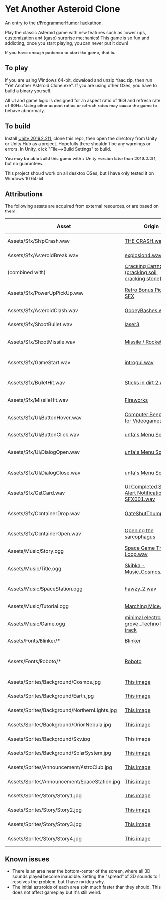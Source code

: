 # Yet Another Asteroid Clone

An entry to the [r/ProgrammerHumor hackathon](https://www.programmerhumor.org/Hackathon).

Play the classic Asteroid game with new features such as power ups, customization and (gasp) surprise mechanics! This game is so fun and addicting, once you start playing, you can never put it down!

If you have enough patience to start the game, that is.

## To play

If you are using Windows 64-bit, download and unzip Yaac.zip, then run "Yet Another Asteroid Clone.exe". If you are using other OSes, you have to build a binary yourself.

All UI and game logic is designed for an aspect ratio of 16:9 and refresh rate of 60Hz. Using other aspect ratios or refresh rates may cause the game to behave abnormally.

## To build

Install [Unity 2019.2.2f1](https://unity3d.com/get-unity/download/archive), clone this repo, then open the directory from Unity or Unity Hub as a project. Hopefully there shouldn't be any warnings or errors. In Unity, click "File-->Build Settings" to build.

You may be able build this game with a Unity version later than 2019.2.2f1, but no guarantees.

This project should work on all desktop OSes, but I have only tested it on Windows 10 64-bit.

## Attributions

The following assets are acquired from external resources, or are based on them:

|Asset|Origin|Author|License|Modification (if any)|
|--|--|--|--|--|
|Assets/Sfx/ShipCrash.wav|[THE CRASH.wav](https://freesound.org/people/sandyrb/sounds/95078/)|sandyrb|Attribution License||
|Assets/Sfx/AsteroidBreak.wav|[explosion4.wav](https://freesound.org/people/sarge4267/sounds/102734/)|sarge4267|Attribution License|trimmed|
|(combined with)|[Cracking Earthquake (cracking soil, cracking stone)](https://freesound.org/people/uagadugu/sounds/222521/)|uagadugu|Creative Commons 0 License|trimmed|
|Assets/Sfx/PowerUpPickUp.wav|[Retro Bonus Pickup SFX](https://freesound.org/people/suntemple/sounds/253172/)|suntemple|Creative Commons 0 License||
|Assets/Sfx/AsteroidClash.wav|[GooeyBashes.wav](https://freesound.org/people/sonictechtonic/sounds/241280/)|sonictechtonic|Attribution License|trimmed|
|Assets/Sfx/ShootBullet.wav|[laser3](https://freesound.org/people/nsstudios/sounds/344276/)|nsstudios|Attribution License||
|Assets/Sfx/ShootMissile.wav|[Missile / Rocket firing](https://freesound.org/people/wubitog/sounds/200459/)|wubitog|Creative Commons 0 License|trimmed|
|Assets/Sfx/GameStart.wav|[introgui.wav](https://freesound.org/people/pera/sounds/56231/)|pera|Creative Commons 0 License||
|Assets/Sfx/BulletHit.wav|[Sticks in dirt 2.wav](https://freesound.org/people/worthahep88/sounds/319214/)|worthahep88|Creative Commons 0 License|trimmed|
|Assets/Sfx/MissileHit.wav|[Fireworks](https://freesound.org/people/MrAuralization/sounds/212677/)|MrAuralization|Attribution License|trimmed|	
|Assets/Sfx/UI/ButtonHover.wav|[Computer Beep SFX for Videogames](https://freesound.org/people/qubodup/sounds/140773/)|qubodup|Creative Commons 0 License||
|Assets/Sfx/UI/ButtonClick.wav|[unfa's Menu Sounds](https://freesound.org/people/unfa/sounds/244266/)|unfa|Attribution License|trimmed|
|Assets/Sfx/UI/DialogOpen.wav|[unfa's Menu Sounds](https://freesound.org/people/unfa/sounds/244266/)|unfa|Attribution License|trimmed and adjusted pitch|
|Assets/Sfx/UI/DialogClose.wav|[unfa's Menu Sounds](https://freesound.org/people/unfa/sounds/244266/)|unfa|Attribution License|trimmed and adjusted pitch|
|Assets/Sfx/GetCard.wav|[UI Completed Status Alert Notification SFX001.wav](https://freesound.org/people/Headphaze/sounds/277033/)|Headphaze|Attribution License||
|Assets/Sfx/ContainerDrop.wav|[GateShutThumps.wav](https://freesound.org/people/eardeer/sounds/401041/)|eardeer|Creative Commons 0 License|trimmed|
|Assets/Sfx/ContainerOpen.wav|[Opening the sarcophagus](https://freesound.org/people/Breviceps/sounds/457529/)|Breviceps|Creative Commons 0 License|trimmed|
|Assets/Music/Story.ogg|[Space Game Theme Loop.wav](https://freesound.org/people/Mrthenoronha/sounds/371516/)|Mrthenoronha|Attribution License|converted|
|Assets/Music/Title.ogg|[Skibka - Music_Cosmos_1.mp3](https://freesound.org/people/SkibkaMusic/sounds/477601/)|SkibkaMusic|Creative Common 0 License|converted|
|Assets/Music/SpaceStation.ogg|[hawzy_2.wav](https://freesound.org/people/ptonic/sounds/428687/)|ptonic|Creative Commons 0 License|converted|
|Assets/Music/Tutorial.ogg|[Marching Mice.wav](https://freesound.org/people/kantouth/sounds/104984/)|kantouth|Attribution License|converted|
|Assets/Music/Game.ogg|[minimal electronic grove _Techno loop track](https://freesound.org/people/frankum/sounds/397166/)|frankum|Attribution License|converted|
|Assets/Fonts/Blinker/*|[Blinker](https://fonts.google.com/specimen/Blinker?selection.family=Blinker)|Juergen Huber|Open Font License||
|Assets/Fonts/Roboto/*|[Roboto](https://fonts.google.com/specimen/Roboto?selection.family=Roboto)|Christian Robertson|Apache License Version 2.0||
|Assets/Sprites/Background/Cosmos.jpg|[This image](https://pixabay.com/photos/cosmos-dark-hd-wallpaper-milky-way-1853491/)|Pexels|Pixabay License||
|Assets/Sprites/Background/Earth.jpg|[This image](https://pixabay.com/photos/earth-globe-moon-world-planet-1365995/)|qimono|Pixabay License||
|Assets/Sprites/Background/NorthernLights.jpg|[This image](https://pixabay.com/photos/northern-lights-aurora-3273425/)|Hans|Pixabay License||
|Assets/Sprites/Background/OrionNebula.jpg|[This image](https://pixabay.com/photos/orion-nebula-emission-nebula-11107/)|WikiImages|Pixabay License||
|Assets/Sprites/Background/Sky.jpg|[This image](https://pixabay.com/photos/sky-stars-constellations-astronomy-828648/)|Free-Photos|Pixabay License||
|Assets/Sprites/Background/SolarSystem.jpg|[This image](https://pixabay.com/photos/solar-system-big-bang-11188/)|WikiImages|Pixabay License||
|Assets/Sprites/Announcement/AstroClub.jpg|[This image](https://pixabay.com/illustrations/science-fiction-spaceship-alien-1545307/)|tombud|Pixabay License||
|Assets/Sprites/Announcement/SpaceStation.jpg|[This image](https://pixabay.com/illustrations/outer-space-space-ship-space-2177952/)|thefairypath|Pixabay License||
|Assets/Sprites/Story/Story1.jpg|[This image](https://pixabay.com/illustrations/explosion-pop-big-bang-background-1285364/)|geralt|Pixabay License||
|Assets/Sprites/Story/Story2.jpg|[This image](https://pixabay.com/photos/sun-fireball-solar-flare-sunlight-11582/)|WikiImages|Pixabay License||
|Assets/Sprites/Story/Story3.jpg|[This image](https://pixabay.com/illustrations/sunrise-space-outer-space-globe-1756274/)|qimono|Pixabay License||
|Assets/Sprites/Story/Story4.jpg|[This image](https://pixabay.com/illustrations/space-asteroids-planets-cosmos-1422642/)|UKT2|Pixbay License||

## Known issues

* There is an area near the bottom-center of the screen, where all 3D sounds played become inaudible. Setting the "spread" of 3D sounds to 1 resolves the problem, but I have no idea why.
* The initial asteroids of each area spin much faster than they should. This does not affect gameplay but it's still weird.
